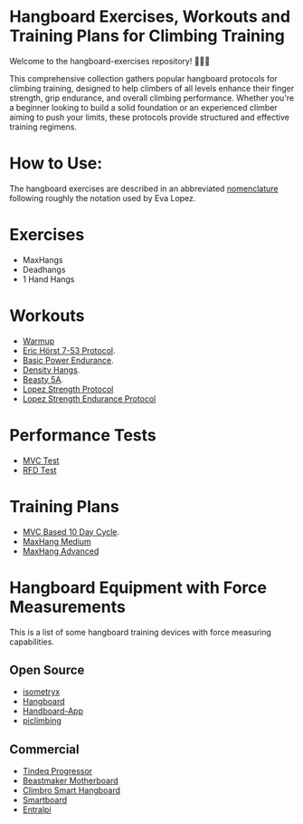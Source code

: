# Hangboard Exercises, Workouts and Training Plans for Climbing Training

Welcome to the hangboard-exercises repository! 🧗‍♂️💪

This comprehensive collection gathers popular hangboard protocols for climbing training, 
designed to help climbers of all levels enhance their finger strength, grip endurance, 
and overall climbing performance. 
Whether you're a beginner looking to build a solid foundation or an experienced climber 
aiming to push your limits, these protocols provide structured and effective training regimens.


# How to Use: 
The hangboard exercises are described in an abbreviated [nomenclature](nomenclature.md)
following roughly the notation used by Eva Lopez.

# Exercises
* MaxHangs
* Deadhangs
* 1 Hand Hangs

# Workouts
* [Warmup](Warmup.md)
* [Eric Hörst 7-53 Protocol](Hoerst-7-53-Protocol.md).
* [Basic Power Endurance](Basic-Power-Endurance.md).
* [Density Hangs](Density-Hangs.md).
* [Beasty 5A](Beasty-5A.md).
* [Lopez Strength Protocol](Lopez-Strength.md)
* [Lopez Strength Endurance Protocol](Lopez-Strength-Endurance.md)

# Performance Tests
* [MVC Test](MVC-Test.md)
* [RFD Test](RFD-Test.md)

# Training Plans
* [MVC Based 10 Day Cycle](MVC-Based-10-Day-Cycle.md).
* [MaxHang Medium](Eva-Lopez-MaxHang-Medium-Trainingplan.md)
* [MaxHang Advanced](Eva-Lopez-MaxHang-Advanced-Trainingplan.md)

# Hangboard Equipment with Force Measurements
This is a list of some hangboard training devices with force measuring capabilities.

## Open Source
* [isometryx](https://github.com/oalam/isometryx)
* [Hangboard](https://github.com/8cH9azbsFifZ/hangboard/)
* [Handboard-App](https://github.com/MWaug/hangboard-app)
* [piclimbing](https://github.com/adrianlzt/piclimbing)

## Commercial
* [Tindeq Progressor](https://tindeq.com/)
* [Beastmaker Motherboard](https://www.beastmaker.co.uk/products/motherboard)
* [Climbro Smart Hangboard](https://climbro.com/)
* [Smartboard](https://www.smartboard-climbing.com/)
* [Entralpi](https://entralpi.com/)